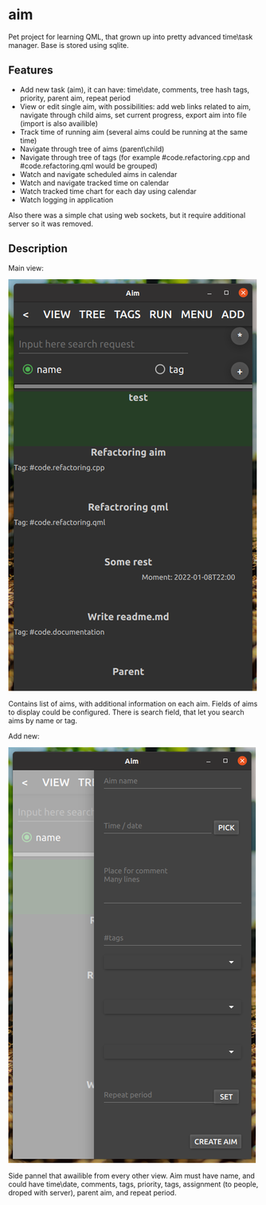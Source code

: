 # aim

Pet project for learning QML, that grown up into pretty advanced time\task manager.
Base is stored using sqlite.

## Features

* Add new task (aim), it can have: time\date, comments, tree hash tags, priority, parent aim, repeat period
* View or edit single aim, with possibilities: add web links related to aim, navigate through child aims, set current progress, export aim into file (import is also availible)
* Track time of running aim (several aims could be running at the same time)
* Navigate through tree of aims (parent\child)
* Navigate through tree of tags (for example #code.refactoring.cpp and #code.refactoring.qml would be grouped)
* Watch and navigate scheduled aims in calendar
* Watch and navigate tracked time on calendar
* Watch tracked time chart for each day using calendar
* Watch logging in application

Also there was a simple chat using web sockets, but it require additional server so it was removed.


## Description

Main view:

![aim screenshot](info/main.png)

Contains list of aims, with additional information on each aim.
Fields of aims to display could be configured.
There is search field, that let you search aims by name or tag.

Add new:

![aim screenshot](info/add_new.png)

Side pannel that awailible from every other view.
Aim must have name, and could have time\date, comments, tags, priority, tags, assignment (to people, droped with server), parent aim, and repeat period.

